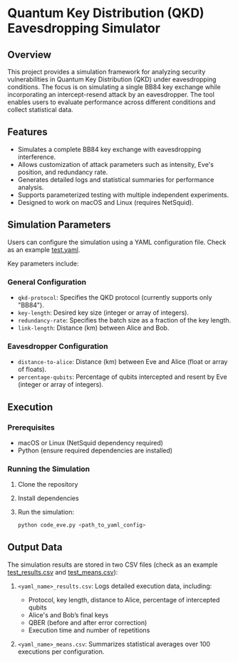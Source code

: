 # Quantum Key Distribution (QKD) Eavesdropping Simulator

## Overview
This project provides a simulation framework for analyzing security vulnerabilities in Quantum Key Distribution (QKD) under eavesdropping conditions. The focus is on simulating a single BB84 key exchange while incorporating an intercept-resend attack by an eavesdropper. The tool enables users to evaluate performance across different conditions and collect statistical data.

## Features
- Simulates a complete BB84 key exchange with eavesdropping interference.
- Allows customization of attack parameters such as intensity, Eve's position, and redundancy rate.
- Generates detailed logs and statistical summaries for performance analysis.
- Supports parameterized testing with multiple independent experiments.
- Designed to work on macOS and Linux (requires NetSquid).

## Simulation Parameters
Users can configure the simulation using a YAML configuration file. Check as an example [test.yaml](test.yaml).


Key parameters include:

### General Configuration
- `qkd-protocol`: Specifies the QKD protocol (currently supports only "BB84").
- `key-length`: Desired key size (integer or array of integers).
- `redundancy-rate`: Specifies the batch size as a fraction of the key length.
- `link-length`: Distance (km) between Alice and Bob.

### Eavesdropper Configuration
- `distance-to-alice`: Distance (km) between Eve and Alice (float or array of floats).
- `percentage-qubits`: Percentage of qubits intercepted and resent by Eve (integer or array of integers).

## Execution
### Prerequisites
- macOS or Linux (NetSquid dependency required)
- Python (ensure required dependencies are installed)

### Running the Simulation
1. Clone the repository

2. Install dependencies

3. Run the simulation:
   ```bash
   python code_eve.py <path_to_yaml_config>
   ```

## Output Data
The simulation results are stored in two CSV files (check as an example [test_results.csv](test__results.csv) and [test_means.csv](test__means.csv)):

1. `<yaml_name>_results.csv`: Logs detailed execution data, including:
   - Protocol, key length, distance to Alice, percentage of intercepted qubits
   - Alice's and Bob’s final keys
   - QBER (before and after error correction)
   - Execution time and number of repetitions

2. `<yaml_name>_means.csv`: Summarizes statistical averages over 100 executions per configuration.

